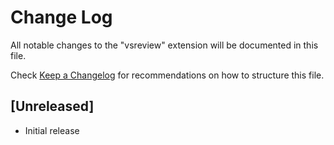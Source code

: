 # Change Log

All notable changes to the "vsreview" extension will be documented in this file.

Check [Keep a Changelog](http://keepachangelog.com/) for recommendations on how to structure this file.

## [Unreleased]

- Initial release